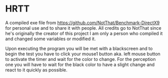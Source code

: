 # HRTT
A compiled exe file from https://github.com/NotThat/Benchmark-DirectX9 for personal use and to share it with people. All credits go to NotThat since he's originally the creator of this project I am only a person who compiled it and changed some variables or modified it.

Upon executing the program you will be met with a blackscreen and to begin the test you have to click your mouse1 button aka. left mouse button to activate the timer and wait for the color to change. For the perception one you will have to wait for the black color to have a slight change and react to it quickly as possible.
